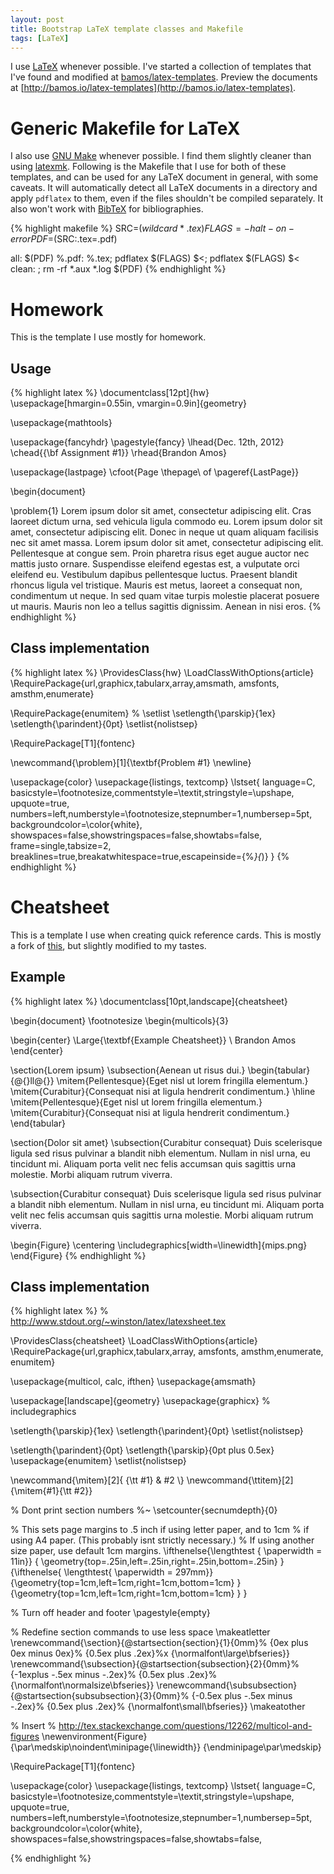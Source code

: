 ```yaml
---
layout: post
title: Bootstrap LaTeX template classes and Makefile
tags: [LaTeX]
---
```


I use [LaTeX](http://www.latex-project.org/) whenever possible.
I've started a collection of templates that I've found
and modified at [bamos/latex-templates](https://github.com/bamos/latex-templates).
Preview the documents at
[http://bamos.io/latex-templates](http://bamos.io/latex-templates).

# Generic Makefile for LaTeX
I also use [GNU Make](http://www.gnu.org/software/make/) whenever possible.
I find them slightly cleaner than using
[latexmk](http://www.phys.psu.edu/~collins/software/latexmk-jcc/).
Following is the Makefile that I use for both of these templates,
and can be used for any LaTeX document in general,
with some caveats.
It will automatically detect all LaTeX documents in a directory
and apply `pdflatex` to them, even if the files shouldn't
be compiled separately.
It also won't work with [BibTeX](http://www.bibtex.org/)
for bibliographies.

{% highlight makefile %}
SRC=$(wildcard *.tex)
FLAGS=-halt-on-error
PDF=$(SRC:.tex=.pdf)

all: $(PDF)
%.pdf: %.tex; pdflatex $(FLAGS) $<; pdflatex $(FLAGS) $<
clean: ; rm -rf *.aux *.log $(PDF)
{% endhighlight %}

# Homework
This is the template I use mostly for homework.

## Usage
{% highlight latex %}
\documentclass[12pt]{hw}
\usepackage[hmargin=0.55in, vmargin=0.9in]{geometry}

\usepackage{mathtools}

\usepackage{fancyhdr}
\pagestyle{fancy}
\lhead{Dec. 12th, 2012}
\chead{{\bf Assignment \#1}}
\rhead{Brandon Amos}

\usepackage{lastpage}
\cfoot{Page \thepage\ of \pageref{LastPage}}

\begin{document}

\problem{1}
Lorem ipsum dolor sit amet, consectetur adipiscing elit. Cras laoreet
dictum urna, sed vehicula ligula commodo eu. Lorem ipsum dolor sit
amet, consectetur adipiscing elit. Donec in neque ut quam aliquam
facilisis nec sit amet massa. Lorem ipsum dolor sit amet, consectetur
adipiscing elit. Pellentesque at congue sem. Proin pharetra risus
eget augue auctor nec mattis justo ornare. Suspendisse eleifend
egestas est, a vulputate orci eleifend eu. Vestibulum dapibus
pellentesque luctus. Praesent blandit rhoncus ligula vel tristique.
Mauris est metus, laoreet a consequat non, condimentum ut neque. In
sed quam vitae turpis molestie placerat posuere ut mauris. Mauris non leo a
tellus sagittis dignissim. Aenean in nisi eros.
{% endhighlight %}

## Class implementation
{% highlight latex %}
\ProvidesClass{hw}
\LoadClassWithOptions{article}
\RequirePackage{url,graphicx,tabularx,array,amsmath, amsfonts,
amsthm,enumerate}

\RequirePackage{enumitem} % \setlist
\setlength{\parskip}{1ex}
\setlength{\parindent}{0pt}
\setlist{nolistsep}

\RequirePackage[T1]{fontenc}

\newcommand{\problem}[1]{\textbf{Problem #1} \newline}

\usepackage{color}
\usepackage{listings, textcomp}
\lstset{
  language=C,
  basicstyle=\footnotesize,commentstyle=\textit,stringstyle=\upshape,
  upquote=true,
  numbers=left,numberstyle=\footnotesize,stepnumber=1,numbersep=5pt,
  backgroundcolor=\color{white},
  showspaces=false,showstringspaces=false,showtabs=false,
  frame=single,tabsize=2,
  breaklines=true,breakatwhitespace=true,escapeinside={\%*}{*)}
}
{% endhighlight %}


# Cheatsheet
This is a template I use when creating quick reference cards.
This is mostly a fork of [this](http://www.stdout.org/~winston/latex/),
but slightly modified to my tastes.

## Example
{% highlight latex %}
\documentclass[10pt,landscape]{cheatsheet}

\begin{document}
\footnotesize
\begin{multicols}{3}

\begin{center}
     \Large{\textbf{Example Cheatsheet}} \\
     Brandon Amos
\end{center}

\section{Lorem ipsum}
\subsection{Aenean ut risus dui.}
\begin{tabular}{@{}ll@{}}
    \mitem{Pellentesque}{Eget nisl ut lorem fringilla elementum.}
    \mitem{Curabitur}{Consequat nisi at ligula hendrerit condimentum.}
    \hline
    \mitem{Pellentesque}{Eget nisl ut lorem fringilla elementum.}
    \mitem{Curabitur}{Consequat nisi at ligula hendrerit condimentum.}
\end{tabular}

\section{Dolor sit amet}
\subsection{Curabitur consequat}
Duis scelerisque ligula sed risus pulvinar a blandit nibh elementum. Nullam
in nisl urna, eu tincidunt mi. Aliquam porta velit nec felis accumsan quis
sagittis urna molestie. Morbi aliquam rutrum viverra.

\subsection{Curabitur consequat}
Duis scelerisque ligula sed risus pulvinar a blandit nibh elementum. Nullam
in nisl urna, eu tincidunt mi. Aliquam porta velit nec felis accumsan quis
sagittis urna molestie. Morbi aliquam rutrum viverra.

\begin{Figure}
\centering
\includegraphics[width=\linewidth]{mips.png}
\end{Figure}
{% endhighlight %}

## Class implementation
{% highlight latex %}
% http://www.stdout.org/~winston/latex/latexsheet.tex

\ProvidesClass{cheatsheet}
\LoadClassWithOptions{article}
\RequirePackage{url,graphicx,tabularx,array, amsfonts,
amsthm,enumerate, enumitem}

\usepackage{multicol, calc, ifthen}
\usepackage{amsmath}

\usepackage[landscape]{geometry}
\usepackage{graphicx} % includegraphics

\setlength{\parskip}{1ex}
\setlength{\parindent}{0pt}
\setlist{nolistsep}

\setlength{\parindent}{0pt}
\setlength{\parskip}{0pt plus 0.5ex}
\usepackage{enumitem}
\setlist{nolistsep}

\newcommand{\mitem}[2]{ {\tt #1} & #2 \\}
\newcommand{\ttitem}[2]{\mitem{#1}{\tt #2}}

% Dont print section numbers
%~ \setcounter{secnumdepth}{0}

% This sets page margins to .5 inch if using letter paper, and to 1cm
% if using A4 paper. (This probably isnt strictly necessary.)
% If using another size paper, use default 1cm margins.
\ifthenelse{\lengthtest { \paperwidth = 11in}}
	{ \geometry{top=.25in,left=.25in,right=.25in,bottom=.25in} }
	{\ifthenelse{ \lengthtest{ \paperwidth = 297mm}}
		{\geometry{top=1cm,left=1cm,right=1cm,bottom=1cm} }
		{\geometry{top=1cm,left=1cm,right=1cm,bottom=1cm} }
	}

% Turn off header and footer
\pagestyle{empty}


% Redefine section commands to use less space
\makeatletter
\renewcommand{\section}{\@startsection{section}{1}{0mm}%
                                {0ex plus 0ex minus 0ex}%
                                {0.5ex plus .2ex}%x
                                {\normalfont\large\bfseries}}
\renewcommand{\subsection}{\@startsection{subsection}{2}{0mm}%
                                {-1explus -.5ex minus -.2ex}%
                                {0.5ex plus .2ex}%
                                {\normalfont\normalsize\bfseries}}
\renewcommand{\subsubsection}{\@startsection{subsubsection}{3}{0mm}%
                                {-0.5ex plus -.5ex minus -.2ex}%
                                {0.5ex plus .2ex}%
                                {\normalfont\small\bfseries}}
\makeatother

% Insert
% http://tex.stackexchange.com/questions/12262/multicol-and-figures
\newenvironment{Figure}
  {\par\medskip\noindent\minipage{\linewidth}}
  {\endminipage\par\medskip}

\RequirePackage[T1]{fontenc}

\usepackage{color}
\usepackage{listings, textcomp}
\lstset{
  language=C,
  basicstyle=\footnotesize,commentstyle=\textit,stringstyle=\upshape,
  upquote=true,
  numbers=left,numberstyle=\footnotesize,stepnumber=1,numbersep=5pt,
  backgroundcolor=\color{white},
  showspaces=false,showstringspaces=false,showtabs=false,

{% endhighlight %}
